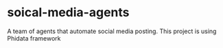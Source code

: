 # soical-media-agents
A team of agents that automate social media posting. This project is using Phidata framework
